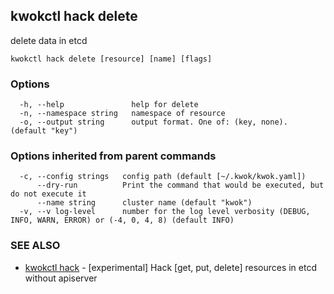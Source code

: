 ## kwokctl hack delete

delete data in etcd

```
kwokctl hack delete [resource] [name] [flags]
```

### Options

```
  -h, --help               help for delete
  -n, --namespace string   namespace of resource
  -o, --output string      output format. One of: (key, none). (default "key")
```

### Options inherited from parent commands

```
  -c, --config strings   config path (default [~/.kwok/kwok.yaml])
      --dry-run          Print the command that would be executed, but do not execute it
      --name string      cluster name (default "kwok")
  -v, --v log-level      number for the log level verbosity (DEBUG, INFO, WARN, ERROR) or (-4, 0, 4, 8) (default INFO)
```

### SEE ALSO

* [kwokctl hack](kwokctl_hack.md)	 - [experimental] Hack [get, put, delete] resources in etcd without apiserver

